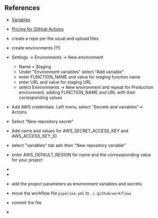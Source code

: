 
## References
- [Variables](https://docs.github.com/en/actions/learn-github-actions/variables)
- [Pricing for GitHub Actions](https://docs.github.com/en/billing/managing-billing-for-github-actions/about-billing-for-github-actions)

- create a repo per the usual and upload files

- create environments (?!)
- Settings -> Environments -> New environment
  - Name = Staging
  - Under "Environment variables" select "Add variable"
  - enter FUNCTION_NAME and value for staging function name
  - enter URL and value for staging URL
  - select Environments -> New environment and repeat for Production environment, adding FUNCTION_NAME and URL with their corresponding values
- Add AWS credentials. Left menu, select "Secrets and variables"-> Actions
- Select "New repository secret"
- Add name and values for AWS_SECRET_ACCESS_KEY and AWS_ACCESS_KEY_ID
- select "variables" tab adn then "New repository variable"
- enter AWS_DEFAULT_REGION for name and the correseponding value for your project
- 
- 
- add the project parameters as environment variables and secrets
- move the workflow file `pipeline.yml` to `./.github/workflows`
- commit the file
- 